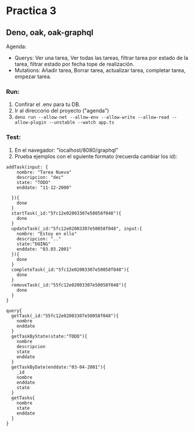 # Practica 3

## Deno, oak, oak-graphql

Agenda:

- Querys: Ver una tarea, Ver todas las tareas, filtrar tarea por estado de la tarea, filtrar estado por fecha tope de realización.
- Mutations: Añadir tarea, Borrar tarea, actualizar tarea, completar tarea, empezar tarea.

### Run:

1.  Confirar el .env para tu DB.
2.  Ir al direccorio del proyecto ("agenda")
3.  `deno run --allow-net --allow-env --allow-write --allow-read --allow-plugin --unstable --watch app.ts`

### Test:

1. En el navegador: "localhost/8080/graphql"
2. Prueba ejemplos con el sguiente formato (recuerda cambiar los id):
```
addTask(input: {
    nombre: "Tarea Nueva"
    descripcion: "dec"
    state: "TODO"
    enddate: "11-12-2000"
    
  }){
    done
  }
  startTask(_id:"5fc12e02003307e50058f048"){
    done
  }
  updateTask(_id:"5fc12e02003307e50058f048", input:{
    nombre: "Estoy en ello"
    descripcion: ".."
    state:"DOING"
    enddate: "03.03.2001"
  }){
    done
  }
  completeTask(_id:"5fc12e02003307e50058f048"){
    done
  }
  removeTask(_id:"55fc12e02003307e50058f048"){
    done
  }
}
```

```
query{
  getTask(_id:"55fc12e02003307e50058f048"){
    nombre
    enddate
  }
  getTaskByState(state:"TODO"){
    nombre
    descripcion 
    state
    enddate
  }
  getTaskByDate(enddate:"03-04-2001"){
    _id
    nombre
    enddate
    state
  }
  getTasks{
    nombre
    state
    enddate
  }
}

```
